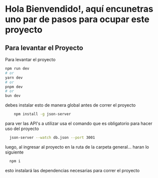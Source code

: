 # Hola Bienvendido!, aquí encunetras uno par de pasos para ocupar este proyecto 
## Para levantar el Proyecto

Para levantar el proyecto
```bash
npm run dev
# or
yarn dev
# or
pnpm dev
# or
bun dev
```


debes instalar esto de manera global antes de correr el proyecto


```bash
    npm install -g json-server
```

para ver las API's a utilizar usa el comando que es obligatorio para hacer uso del proyecto

```bash
  json-server --watch db.json --port 3001
```

luego, al ingresar al proyecto en la ruta de la carpeta general... haran lo siguiente

```bash
  npm i
```

esto instalará las dependencias necesarias para correr el proyecto



